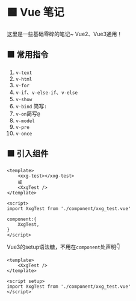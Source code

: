 # 🟩 Vue 笔记

这里是一些基础零碎的笔记~ Vue2、Vue3通用！

##  🟩 常用指令
1. `v-text`
2. `v-html` 
3. `v-for`
4. `v-if`、`v-else-if`、`v-else`
5. `v-show`
6. `v-bind` 简写`:`
7. `v-on`简写`@`
8. `v-model`
9. `v-pre`
10. `v-once`

## 🟩 引入组件
```vue
<template>
    <xxg-test></xxg-test>
    或
    <XxgTest />
</template>

<script>
import XxgTest from './component/xxg_test.vue'

component:{
    XxgTest,
}
</script>
```
Vue3的setup语法糖，不用在`component`处声明👇
```vue
<template>
    <XxgTest />
</template>

<script setup>
import XxgTest from './component/xxg_test.vue'
</script>
```